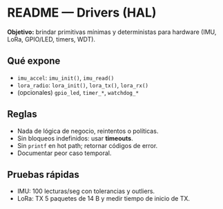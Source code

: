 # README — Drivers (HAL)

**Objetivo:** brindar primitivas mínimas y deterministas para hardware (IMU, LoRa, GPIO/LED, timers, WDT).

## Qué expone
- `imu_accel`: `imu_init()`, `imu_read()`
- `lora_radio`: `lora_init()`, `lora_tx()`, `lora_rx()`
- (opcionales) `gpio_led`, `timer_*`, `watchdog_*`

## Reglas
- Nada de lógica de negocio, reintentos o políticas.
- Sin bloqueos indefinidos: usar **timeouts**.
- Sin `printf` en hot path; retornar códigos de error.
- Documentar peor caso temporal.

## Pruebas rápidas
- IMU: 100 lecturas/seg con tolerancias y outliers.
- LoRa: TX 5 paquetes de 14 B y medir tiempo de inicio de TX.
